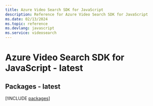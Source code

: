 ```yaml
---
title: Azure Video Search SDK for JavaScript
description: Reference for Azure Video Search SDK for JavaScript
ms.date: 02/13/2024
ms.topic: reference
ms.devlang: javascript
ms.service: videosearch
---
```

# Azure Video Search SDK for JavaScript - latest
## Packages - latest
[!INCLUDE [packages](video-search-index.md)]